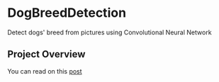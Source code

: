 # DogBreedDetection
Detect dogs' breed from pictures using Convolutional Neural Network

## Project Overview
You can read on this [post](https://davidforino-aisolutions.com/dog-breed-detection/)

